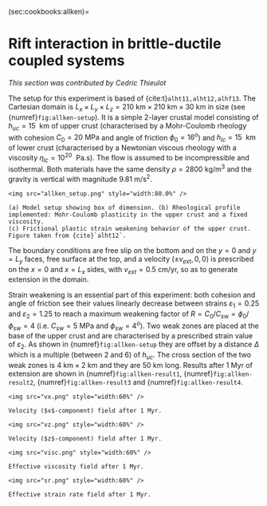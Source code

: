 (sec:cookbooks:allken)=
# Rift interaction in brittle-ductile coupled systems

*This section was contributed by Cedric Thieulot*

The setup for this experiment is based of {cite:t}`alht11,alht12,alhf13`.
The Cartesian domain is $L_x\times L_y\times L_z=210\text{ km}\times 210\text{ km}\times 30\text{ km}$
in size (see {numref}`fig:allken-setup`).
It is a simple 2-layer crustal model consisting of $h_{uc}=15~\text{ km}$ of upper crust (characterised by a Mohr-Coulomb rheology with cohesion
$C_0=20\text{ MPa}$ and angle of friction $\phi_0=16^o$) and $h_{lc}=15~\text{ km}$ of lower crust
(characterised by a Newtonian viscous rheology with a viscosity $\eta_{lc}=10^{20}~\text{ Pa.s}$).
The flow is assumed to be incompressible and isothermal.
Both materials have the same density $\rho=2800\text{ kg}/\text{m}^3$ and the gravity is vertical with magnitude $9.81\text{ m}/\text{s}^2$.

```{figure-md} fig:allken-setup
<img src="allken_setup.png" style="width:80.0%" />

(a) Model setup showing box of dimension. (b) Rheological profile implemented: Mohr-Coulomb plasticity in the upper crust and a fixed viscosity.
(c) Frictional plastic strain weakening behavior of the upper crust. Figure taken from {cite}`alht12`.
```

The boundary conditions are free slip on the bottom and on the $y=0$ and $y=L_y$ faces,
free surface at the top, and a velocity $(\pm v_{ext},0,0)$ is prescribed on the
$x=0$ and $x=L_x$ sides, with $v_{ext}=0.5\text{ cm}/\text{yr}$, so as to generate extension in the domain.

Strain weakening is an essential part of this experiment: both cohesion and angle of friction see their values linearly decrease
between strains $\varepsilon_1=0.25$ and $\varepsilon_2=1.25$ to reach a maximum weakening factor of $R=C_0/C_{sw}=\phi_0/\phi_{sw}=4$
(i.e. $C_{sw}=5\text{ MPa}$ and $\phi_{sw}=4^o$).
Two weak zones are placed at the base of the upper crust and are characterised by a prescribed strain value of $\varepsilon_2$. As shown
in {numref}`fig:allken-setup` they are offset by a distance $\Delta$ which is a multiple (between 2 and 6) of $h_{uc}$.
The cross section of the two weak zones is $4\text{ km}\times 2\text{ km}$ and they are $50\text{ km}$ long.
Results after $1\text{ Myr}$ of extension are shown in {numref}`fig:allken-result1`, {numref}`fig:allken-result2`, {numref}`fig:allken-result3` and {numref}`fig:allken-result4`.

```{figure-md} fig:allken-result1
<img src="vx.png" style="width:60%" />

Velocity ($x$-component) field after 1 Myr.
```

```{figure-md} fig:allken-result2
<img src="vz.png" style="width:60%" />

Velocity ($z$-component) field after 1 Myr.
```

```{figure-md} fig:allken-result3
<img src="visc.png" style="width:60%" />

Effective viscosity field after 1 Myr.
```

```{figure-md} fig:allken-result4
<img src="sr.png" style="width:60%" />

Effective strain rate field after 1 Myr.
```
